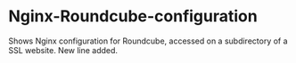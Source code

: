 # Nginx-Roundcube-configuration
Shows Nginx configuration for Roundcube, accessed on a subdirectory of a SSL website. 
New line added.
